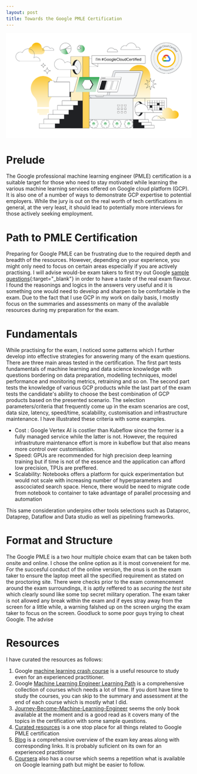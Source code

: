 ```yaml
---
layout: post
title: Towards the Google PMLE Certification
---
```

<!-- ![Google-Ml-Engineer]({{ "assets/images/Google-Professional-Level-Background.png" | absolute_url }}){: .center-image } -->
![Google-Ml-Engineer](/assets/images/Google-Professional-Level-Background.png)
# Prelude
The Google professional machine learning engineer (PMLE) certification is a suitable target for those who need to stay motivated while learning the various machine learning services offered on Google cloud platform (GCP). It is also one of a number of ways to demonstrate GCP expertise to potential employers. While the jury is out on the real worth of tech certifications in general,  at the very least, it should lead to potentially more interviews for those actively seeking employment. 

# Path to PMLE Certification
Preparing for Google PMLE can be frustrating due to the required depth and breadth of the resources. However, depending on your experience, you might only need to focus on certain areas especially if you are actively practising. I will advise would-be exam takers to first try out Google [sample questions](https://docs.google.com/forms/d/e/1FAIpQLSeYmkCANE81qSBqLW0g2X7RoskBX9yGYQu-m1TtsjMvHabGqg/viewform){:target="_blank"} in order to have a taste of the real exam flavour. I found the reasonings and logics in the answers very useful and it is something one would need to develop and sharpen to be comfortable in the exam. Due to the fact that I use GCP in my work on daily basis, I mostly focus on the summaries and assessments on many of the available resources during my preparation for the exam. 

# Fundamentals
While practising for the exam, I noticed some patterns which I further develop into effective strategies for answering many of the exam questions. There are three main areas tested in the certification. The first part tests fundamentals of machine learning and data science knowledge with questions bordering on data preparation, modelling techniques, model performance and monitoring metrics, retraining and so on. The second part tests the knowledge of various GCP products while the last part of the exam tests the candidate's ability to choose the best combination of GCP products based on the presented scenario. The selection parameters/criteria that frequently come up in the exam scenarios are cost, data size, latency, speed/time, scalability, customisation and infrastructure maintenance. I have illustrated these criteria with some examples.
 * Cost : Google Vertex AI is costlier than Kubeflow since the former is a fully managed service while the latter is not. However, the required infrastruture maintenance effort is more in kubeflow but that also means more control over customisation. 
 * Speed: GPUs are recommended for high precision deep learning training but if time is not of the essence and the application can afford low precision, TPUs are preffered.
 * Scalability: Notebooks offers a platform for quick experimentation but would not scale with increasing number of hyperparameters and asscociated search space. Hence, there would be need to migrate code from notebook to container to take advantage of parallel processing and automation

This same consideration underpins other tools selections such as Dataproc, Dataprep, Dataflow and Data studio as well as pipelining frameworks.

# Format and Structure
The Google PMLE is a two hour multiple choice exam that can be taken both onsite and online. I chose the online option as it is most conveneient for me. For the succesful conduct of the online version, the onus is on the exam taker to ensure the laptop meet all the specified requirement as stated on the proctoring site. There were checks prior to the exam commencement around the exam surroundings, it is aptly reffered to as *securing the test site* which clearly sound like some top secret military operation. The exam taker is not allowed any break within the exam and if eyes stray away from the screen for a little while, a warning falshed up on the screen urging the exam taker to focus on the screen. Goodluck to some poor guys trying to cheat Google. The advise 

# Resources
I have curated the resources as follows: 

1. Google [machine learning crash course](https://developers.google.com/machine-learning/crash-course) is a useful resource to study even for an experienced practitioner. 
2. Google [Machine Learning Engineer Learning Path](https://www.cloudskillsboost.google/paths/17) is a comprehensive collection of courses which needs a lot of time. If you dont have time to study the courses, you can skip to the summary and assessment at the end of each course which is mostly what I did. 
3. [Journey-Become-Machine-Learning-Engineer](https://www.amazon.com/Journey-Become-Machine-Learning-Engineer/dp/1803233729Book) seems the only book available at the moment and is a good read as it covers many of the topics in the certification with some sample questions.
4. [Curated resources](https://github.com/sathishvj/awesome-gcp-certifications/blob/master/professional-machine-learning-engineer.md) is a one stop place for all things related to Google PMLE certification
5. [Blog](https://dzlab.github.io/certification/2022/01/08/gcp-ml-engineer-prep/) is a comprehensive overview of the exam key areas along with corresponding links. It is probably suficient on its own for an experienced practitioner
6. [Coursera](https://gb.coursera.org/professional-certificates/preparing-for-google-cloud-machine-learning-engineer-professional-certificate) also has a course which seems a repetition what is available on Google learning path but might be easier to follow.


